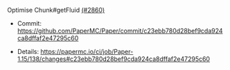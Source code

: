 Optimise Chunk#getFluid [(#2860)](https://github.com/PaperMC/Paper/pull/2860)

* Commit: https://github.com/PaperMC/Paper/commit/c23ebb780d28bef9cda924ca8dffaf2e47295c60

* Details: https://papermc.io/ci/job/Paper-1.15/138/changes#c23ebb780d28bef9cda924ca8dffaf2e47295c60